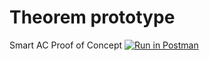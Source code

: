 # Theorem prototype
Smart AC Proof of Concept
[![Run in Postman](https://run.pstmn.io/button.svg)](https://app.getpostman.com/run-collection/6596b2ab6974f6b449d1)
